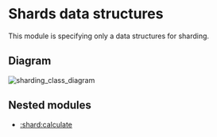 # Shards data structures

This module is specifying only a data structures for sharding.

## Diagram

![sharding_class_diagram](http://www.plantuml.com/plantuml/proxy?cache=no&fmt=svg&src=https://raw.githubusercontent.com/Flank/flank/master/docs/corellium/shard-structures.puml)

## Nested modules

* [:shard:calculate](./calculate)
